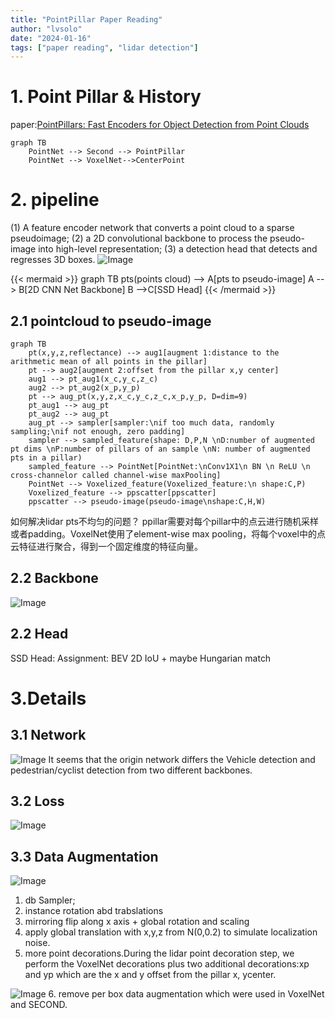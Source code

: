 ```yaml
---
title: "PointPillar Paper Reading"
author: "lvsolo"
date: "2024-01-16"
tags: ["paper reading", "lidar detection"]
---
```

# 1. Point Pillar & History
paper:[PointPillars: Fast Encoders for Object Detection from Point Clouds](https://readpaper.com/pdf-annotate/note?pdfId=4498438499233062913&noteId=2140451780928835584)

```mermaid
graph TB
    PointNet --> Second --> PointPillar
    PointNet --> VoxelNet-->CenterPoint
```

# 2. pipeline
(1) A feature encoder network that converts a point cloud to a sparse pseudoimage; 
(2) a 2D convolutional backbone to process the pseudo-image into high-level representation;
(3) a detection head that detects and regresses 3D boxes.
![Image](/images/paper_reading/point_pillar/2024-01-17_17-55.png)

{{< mermaid >}}
graph TB
    pts(points cloud) --> A[pts to pseudo-image]
    A --> B[2D CNN Net Backbone]
    B -->C[SSD Head]
{{< /mermaid >}}

## 2.1 pointcloud to pseudo-image

```mermaid
graph TB
    pt(x,y,z,reflectance) --> aug1[augment 1:distance to the arithmetic mean of all points in the pillar]
    pt --> aug2[augment 2:offset from the pillar x,y center]
    aug1 --> pt_aug1(x_c,y_c,z_c)
    aug2 --> pt_aug2(x_p,y_p)
    pt --> aug_pt(x,y,z,x_c,y_c,z_c,x_p,y_p, D=dim=9)
    pt_aug1 --> aug_pt
    pt_aug2 --> aug_pt
    aug_pt --> sampler[sampler:\nif too much data, randomly sampling;\nif not enough, zero padding]
    sampler --> sampled_feature(shape: D,P,N \nD:number of augmented pt dims \nP:number of pillars of an sample \nN: number of augmented pts in a pillar)
    sampled_feature --> PointNet[PointNet:\nConv1X1\n BN \n ReLU \n cross-channelor called channel-wise maxPooling]
    PointNet --> Voxelized_feature(Voxelized_feature:\n shape:C,P)
    Voxelized_feature --> ppscatter[ppscatter] 
    ppscatter --> pseudo-image(pseudo-image\nshape:C,H,W)
```
如何解决lidar pts不均匀的问题？
ppillar需要对每个pillar中的点云进行随机采样或者padding。VoxelNet使用了element-wise max pooling，将每个voxel中的点云特征进行聚合，得到一个固定维度的特征向量。

## 2.2 Backbone
![Image](/images/paper_reading/point_pillar/2024-01-17_17-55.png)
## 2.2 Head
SSD Head:
Assignment: BEV 2D IoU + maybe Hungarian match
# 3.Details
## 3.1 Network
![Image](/images/paper_reading/point_pillar/2024-01-19_15-39.png)
It seems that the origin network differs the Vehicle detection and pedestrian/cyclist detection from two different backbones.
## 3.2 Loss
![Image](/images/paper_reading/point_pillar/2024-01-19_16-12.png)
## 3.3 Data Augmentation
![Image](/images/paper_reading/point_pillar/2024-01-19_16-29.png)

1. db Sampler;
2. instance rotation abd trabslations
3. mirroring flip along x axis + global rotation and scaling
4. apply global translation with x,y,z from N(0,0.2) to simulate localization noise.
5. more point decorations.During the lidar point decoration step, we perform the VoxelNet  decorations plus two additional decorations:xp and yp which are the x and y offset from the pillar x, ycenter.

![Image](/images/paper_reading/point_pillar/2024-01-19_16-41.png)
6. remove per box data augmentation which were used in VoxelNet and SECOND.

